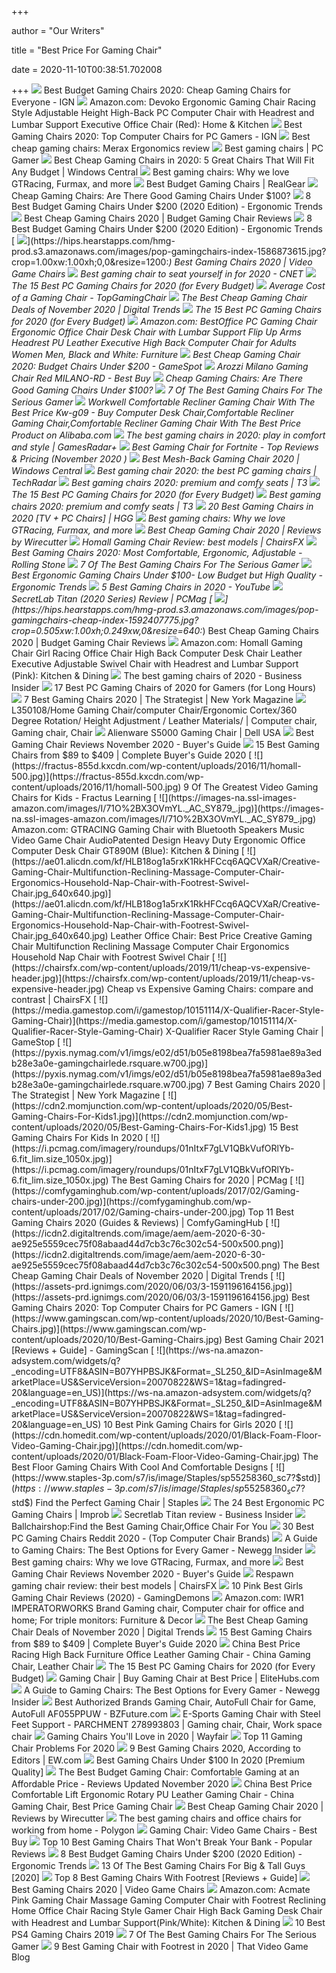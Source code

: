 +++
        
author = "Our Writers"
        
title = "Best Price For Gaming Chair"
        
date = 2020-11-10T00:38:51.702008
        
+++
[ ![](http://assets1.ignimgs.com/2018/06/20/bestgamingchairs-blogroll-1529525911135.jpg)](http://assets1.ignimgs.com/2018/06/20/bestgamingchairs-blogroll-1529525911135.jpg) Best Budget Gaming Chairs 2020: Cheap Gaming Chairs for Everyone - IGN
[ ![](https://images-na.ssl-images-amazon.com/images/I/71iD3uTLZ0L._AC_SL1500_.jpg)](https://images-na.ssl-images-amazon.com/images/I/71iD3uTLZ0L._AC_SL1500_.jpg) Amazon.com: Devoko Ergonomic Gaming Chair Racing Style Adjustable Height  High-Back PC Computer Chair with Headrest and Lumbar Support Executive  Office Chair (Red): Home & Kitchen
[ ![](https://assets-prd.ignimgs.com/2020/06/03/9-1591197578657.jpg)](https://assets-prd.ignimgs.com/2020/06/03/9-1591197578657.jpg) Best Gaming Chairs 2020: Top Computer Chairs for PC Gamers - IGN
[ ![](http://officechairexpert.com/wp-content/uploads/2016/05/merax-cheap-gaming-chair-blue-front.jpg)](http://officechairexpert.com/wp-content/uploads/2016/05/merax-cheap-gaming-chair-blue-front.jpg) Best cheap gaming chairs: Merax Ergonomics review
[ ![](https://cdn.mos.cms.futurecdn.net/eTsGaLnVkpozHC9CqhA6dK.jpg)](https://cdn.mos.cms.futurecdn.net/eTsGaLnVkpozHC9CqhA6dK.jpg) Best gaming chairs | PC Gamer
[ ![](https://www.windowscentral.com/sites/wpcentral.com/files/styles/w1600h900crop/public/field/image/2019/08/best-cheap-gaming-chairs-hero_2.jpg)](https://www.windowscentral.com/sites/wpcentral.com/files/styles/w1600h900crop/public/field/image/2019/08/best-cheap-gaming-chairs-hero_2.jpg) Best Cheap Gaming Chairs in 2020: 5 Great Chairs That Will Fit Any Budget |  Windows Central
[ ![](https://blueprint-api-production.s3.amazonaws.com/uploads/card/image/872840/d9e48ca2-ea12-4e37-9968-6f1586565e37.jpg)](https://blueprint-api-production.s3.amazonaws.com/uploads/card/image/872840/d9e48ca2-ea12-4e37-9968-6f1586565e37.jpg) Best gaming chairs: Why we love GTRacing, Furmax, and more
[ ![](https://www.realgear.net/wp-content/uploads/2018/01/Merax-High-Back-Executive-Chair.jpg)](https://www.realgear.net/wp-content/uploads/2018/01/Merax-High-Back-Executive-Chair.jpg) Best Budget Gaming Chairs | RealGear
[ ![](https://techguided.com/wp-content/uploads/2019/06/cheap-gaming-chairs.jpg)](https://techguided.com/wp-content/uploads/2019/06/cheap-gaming-chairs.jpg) Cheap Gaming Chairs: Are There Good Gaming Chairs Under $100?
[ ![](http://ergonomictrends.com/wp-content/uploads/2018/08/Essentials-Racing-Style-Leather-Gaming-Chair-review.jpg)](http://ergonomictrends.com/wp-content/uploads/2018/08/Essentials-Racing-Style-Leather-Gaming-Chair-review.jpg) 8 Best Budget Gaming Chairs Under $200 (2020 Edition) - Ergonomic Trends
[ ![](https://hips.hearstapps.com/vader-prod.s3.amazonaws.com/1592323836-homall-1592323828.jpg?crop=0.8375xw:1xh;center,top&resize=320%3A%2A)](https://hips.hearstapps.com/vader-prod.s3.amazonaws.com/1592323836-homall-1592323828.jpg?crop=0.8375xw:1xh;center,top&resize=320%3A%2A) Best Cheap Gaming Chairs 2020 | Budget Gaming Chair Reviews
[ ![](http://ergonomictrends.com/wp-content/uploads/2018/10/best-gaming-chair-under-200.jpg)](http://ergonomictrends.com/wp-content/uploads/2018/10/best-gaming-chair-under-200.jpg) 8 Best Budget Gaming Chairs Under $200 (2020 Edition) - Ergonomic Trends
[ ![](https://hips.hearstapps.com/hmg-prod.s3.amazonaws.com/images/pop-gamingchairs-index-1586873615.jpg?crop=1.00xw:1.00xh;0,0&resize=1200:*)](https://hips.hearstapps.com/hmg-prod.s3.amazonaws.com/images/pop-gamingchairs-index-1586873615.jpg?crop=1.00xw:1.00xh;0,0&resize=1200:*) Best Gaming Chairs 2020 | Video Game Chairs
[ ![](https://cnet2.cbsistatic.com/img/OZqVv7-FZQ_0c6N2XUITVIbMpgo=/1200x675/2019/07/19/f6bba4b3-a9c8-4780-9a5f-3083a87fb16f/49-gaming-chairs.jpg)](https://cnet2.cbsistatic.com/img/OZqVv7-FZQ_0c6N2XUITVIbMpgo=/1200x675/2019/07/19/f6bba4b3-a9c8-4780-9a5f-3083a87fb16f/49-gaming-chairs.jpg) Best gaming chair to seat yourself in for 2020 - CNET
[ ![](https://techguided.com/wp-content/uploads/2018/07/HomCom-Gaming-Chair.jpg)](https://techguided.com/wp-content/uploads/2018/07/HomCom-Gaming-Chair.jpg) The 15 Best PC Gaming Chairs for 2020 (for Every Budget)
[ ![](https://topgamingchair.com/wp-content/uploads/2018/12/how-much-gaming-chair-thumbnails.jpg)](https://topgamingchair.com/wp-content/uploads/2018/12/how-much-gaming-chair-thumbnails.jpg) Average Cost of a Gaming Chair - TopGamingChair
[ ![](https://icdn2.digitaltrends.com/image/digitaltrends/best-cheap-gaming-chairs-featured-2-510x510-c-ar1.jpg)](https://icdn2.digitaltrends.com/image/digitaltrends/best-cheap-gaming-chairs-featured-2-510x510-c-ar1.jpg) The Best Cheap Gaming Chair Deals of November 2020 | Digital Trends
[ ![](https://techguided.com/wp-content/uploads/2018/06/Ficmax-Racing-Gaming-Chair.jpg)](https://techguided.com/wp-content/uploads/2018/06/Ficmax-Racing-Gaming-Chair.jpg) The 15 Best PC Gaming Chairs for 2020 (for Every Budget)
[ ![](https://images-na.ssl-images-amazon.com/images/I/51V5budxXHL._AC_SX522_.jpg)](https://images-na.ssl-images-amazon.com/images/I/51V5budxXHL._AC_SX522_.jpg) Amazon.com: BestOffice PC Gaming Chair Ergonomic Office Chair Desk Chair  with Lumbar Support Flip Up Arms Headrest PU Leather Executive High Back  Computer Chair for Adults Women Men, Black and White: Furniture
[ ![](https://gamespot1.cbsistatic.com/uploads/scale_landscape/1595/15950357/3661022-gaming%20chairs.jpg)](https://gamespot1.cbsistatic.com/uploads/scale_landscape/1595/15950357/3661022-gaming%20chairs.jpg) Best Cheap Gaming Chair 2020: Budget Chairs Under $200 - GameSpot
[ ![](https://pisces.bbystatic.com/image2/BestBuy_US/images/products/6180/6180855_sd.jpg;maxHeight=640;maxWidth=550)](https://pisces.bbystatic.com/image2/BestBuy_US/images/products/6180/6180855_sd.jpg;maxHeight=640;maxWidth=550) Arozzi Milano Gaming Chair Red MILANO-RD - Best Buy
[ ![](https://techguided.com/wp-content/uploads/2019/06/Vitesse-Gaming-Chair-300x300.jpg)](https://techguided.com/wp-content/uploads/2019/06/Vitesse-Gaming-Chair-300x300.jpg) Cheap Gaming Chairs: Are There Good Gaming Chairs Under $100?
[ ![](https://thumbor.forbes.com/thumbor/fit-in/1200x0/filters%3Aformat%28jpg%29/https%3A%2F%2Fspecials-images.forbesimg.com%2Fimageserve%2F5e98cd9811164600064006c1%2F0x0.jpg)](https://thumbor.forbes.com/thumbor/fit-in/1200x0/filters%3Aformat%28jpg%29/https%3A%2F%2Fspecials-images.forbesimg.com%2Fimageserve%2F5e98cd9811164600064006c1%2F0x0.jpg) 7 Of The Best Gaming Chairs For The Serious Gamer
[ ![](https://sc02.alicdn.com/kf/HTB1zdqtKkSWBuNjSszd762eSpXai.png)](https://sc02.alicdn.com/kf/HTB1zdqtKkSWBuNjSszd762eSpXai.png) Workwell Comfortable Recliner Gaming Chair With The Best Price Kw-g09 - Buy  Computer Desk Chair,Comfortable Recliner Gaming Chair,Comfortable Recliner Gaming  Chair With The Best Price Product on Alibaba.com
[ ![](https://cdn.mos.cms.futurecdn.net/JhAv8G8wDXT8JNsSrq3Gvk-1200-80.jpg)](https://cdn.mos.cms.futurecdn.net/JhAv8G8wDXT8JNsSrq3Gvk-1200-80.jpg) The best gaming chairs in 2020: play in comfort and style | GamesRadar+
[ ![](https://bestfortnitesettings.com/wp-content/uploads/2019/03/AutoFull-Video-Game-Chair.jpg)](https://bestfortnitesettings.com/wp-content/uploads/2019/03/AutoFull-Video-Game-Chair.jpg) Best Gaming Chair for Fortnite - Top Reviews & Pricing (November 2020 )
[ ![](https://www.windowscentral.com/sites/wpcentral.com/files/styles/w1600h900crop/public/field/image/2020/05/rsp-205-hero.jpg?itok=LEBhweIt)](https://www.windowscentral.com/sites/wpcentral.com/files/styles/w1600h900crop/public/field/image/2020/05/rsp-205-hero.jpg?itok=LEBhweIt) Best Mesh-Back Gaming Chair 2020 | Windows Central
[ ![](https://cdn.mos.cms.futurecdn.net/8uyuPRKS2svHBhMZkZYkFg.jpg)](https://cdn.mos.cms.futurecdn.net/8uyuPRKS2svHBhMZkZYkFg.jpg) Best gaming chair 2020: the best PC gaming chairs | TechRadar
[ ![](https://cdn.mos.cms.futurecdn.net/G74TKEpYcbaNoKnmjbJfPD.jpg)](https://cdn.mos.cms.futurecdn.net/G74TKEpYcbaNoKnmjbJfPD.jpg) Best gaming chairs 2020: premium and comfy seats | T3
[ ![](https://i.ytimg.com/vi/G7MTlS4aJTo/maxresdefault.jpg)](https://i.ytimg.com/vi/G7MTlS4aJTo/maxresdefault.jpg) The 15 Best PC Gaming Chairs for 2020 (for Every Budget)
[ ![](https://cdn.mos.cms.futurecdn.net/zxPvL2EJDGyt78Yqh2EvQP-1200-80.jpg)](https://cdn.mos.cms.futurecdn.net/zxPvL2EJDGyt78Yqh2EvQP-1200-80.jpg) Best gaming chairs 2020: premium and comfy seats | T3
[ ![](https://mljzsatzn43z.i.optimole.com/tP-GR8Q-9J0fnmGh/w:100/h:154/q:90/dpr:2.6/https://www.highgroundgaming.com/wp-content/uploads/2020/01/SecretLab-Titan.jpg)](https://mljzsatzn43z.i.optimole.com/tP-GR8Q-9J0fnmGh/w:100/h:154/q:90/dpr:2.6/https://www.highgroundgaming.com/wp-content/uploads/2020/01/SecretLab-Titan.jpg) 20 Best Gaming Chairs in 2020 [TV + PC Chairs] | HGG
[ ![](https://blueprint-api-production.s3.amazonaws.com/uploads/card/image/1373609/ca0c5aa7-d6ee-4536-8291-a869810f12c9.jpg)](https://blueprint-api-production.s3.amazonaws.com/uploads/card/image/1373609/ca0c5aa7-d6ee-4536-8291-a869810f12c9.jpg) Best gaming chairs: Why we love GTRacing, Furmax, and more
[ ![](https://d1b5h9psu9yexj.cloudfront.net/24842/X-Rocker-Surge-Gaming-Chair_20180206-201939_full.jpg)](https://d1b5h9psu9yexj.cloudfront.net/24842/X-Rocker-Surge-Gaming-Chair_20180206-201939_full.jpg) Best Cheap Gaming Chair 2020 | Reviews by Wirecutter
[ ![](https://chairsfx.com/wp-content/uploads/2020/03/homall-2020-gaming-chairs.jpg)](https://chairsfx.com/wp-content/uploads/2020/03/homall-2020-gaming-chairs.jpg) Homall Gaming Chair Review: best models | ChairsFX
[ ![](https://www.rollingstone.com/wp-content/uploads/2020/04/best-gaming-chair.jpg)](https://www.rollingstone.com/wp-content/uploads/2020/04/best-gaming-chair.jpg) Best Gaming Chairs 2020: Most Comfortable, Ergonomic, Adjustable - Rolling  Stone
[ ![](https://specials-images.forbesimg.com/imageserve/5e98cdd2f45f0500075eb18c/960x0.jpg?cropX1=0&cropX2=500&cropY1=0&cropY2=500)](https://specials-images.forbesimg.com/imageserve/5e98cdd2f45f0500075eb18c/960x0.jpg?cropX1=0&cropX2=500&cropY1=0&cropY2=500) 7 Of The Best Gaming Chairs For The Serious Gamer
[ ![](http://ergonomictrends.com/wp-content/uploads/2018/08/best-ergonomic-gaming-chair-under-100.jpg)](http://ergonomictrends.com/wp-content/uploads/2018/08/best-ergonomic-gaming-chair-under-100.jpg) Best Ergonomic Gaming Chairs Under $100- Low Budget but High Quality -  Ergonomic Trends
[ ![](https://i.ytimg.com/vi/E--4mzIoTeQ/maxresdefault.jpg)](https://i.ytimg.com/vi/E--4mzIoTeQ/maxresdefault.jpg) 5 Best Gaming Chairs in 2020 - YouTube
[ ![](https://i.pcmag.com/imagery/reviews/00yJS0v45fMMdRvhAp53QsN-4.1569474653.fit_scale.size_1182x667.jpg)](https://i.pcmag.com/imagery/reviews/00yJS0v45fMMdRvhAp53QsN-4.1569474653.fit_scale.size_1182x667.jpg) SecretLab Titan (2020 Series) Review | PCMag
[ ![](https://hips.hearstapps.com/hmg-prod.s3.amazonaws.com/images/pop-gamingchairs-cheap-index-1592407775.jpg?crop=0.505xw:1.00xh;0.249xw,0&resize=640:*)](https://hips.hearstapps.com/hmg-prod.s3.amazonaws.com/images/pop-gamingchairs-cheap-index-1592407775.jpg?crop=0.505xw:1.00xh;0.249xw,0&resize=640:*) Best Cheap Gaming Chairs 2020 | Budget Gaming Chair Reviews
[ ![](https://images-na.ssl-images-amazon.com/images/I/81UeyA7b1uL._AC_SX522_.jpg)](https://images-na.ssl-images-amazon.com/images/I/81UeyA7b1uL._AC_SX522_.jpg) Amazon.com: Homall Gaming Chair Girl Racing Office Chair High Back Computer  Desk Chair Leather Executive Adjustable Swivel Chair with Headrest and  Lumbar Support (Pink): Kitchen & Dining
[ ![](https://i.insider.com/5ebc372642278d07066b89c6?width=1136&format=jpeg)](https://i.insider.com/5ebc372642278d07066b89c6?width=1136&format=jpeg) The best gaming chairs of 2020 - Business Insider
[ ![](https://cdn.shopify.com/s/files/1/1640/2231/files/turntable_2020_TT_pu_stealth_2-min.jpg)](https://cdn.shopify.com/s/files/1/1640/2231/files/turntable_2020_TT_pu_stealth_2-min.jpg) 17 Best PC Gaming Chairs of 2020 for Gamers (for Long Hours)
[ ![](https://pyxis.nymag.com/v1/imgs/665/3bd/0ae2be9c66d31b3220329b798c656bd031.rdeep-vertical.w245.jpg)](https://pyxis.nymag.com/v1/imgs/665/3bd/0ae2be9c66d31b3220329b798c656bd031.rdeep-vertical.w245.jpg) 7 Best Gaming Chairs 2020 | The Strategist | New York Magazine
[ ![](https://i.pinimg.com/originals/60/8e/f5/608ef526563fec74f8283abd92131be0.jpg)](https://i.pinimg.com/originals/60/8e/f5/608ef526563fec74f8283abd92131be0.jpg) L350108/Home Gaming Chair/computer Chair/Ergonomic Cortex/360 Degree  Rotation/ Height Adjustment / Leather Materials/ | Computer chair, Gaming  chair, Chair
[ ![](https://snpi.dell.com/snp/images/products/large/en-us~AA522881/AA522881.jpg)](https://snpi.dell.com/snp/images/products/large/en-us~AA522881/AA522881.jpg) Alienware S5000 Gaming Chair | Dell USA
[ ![](https://techtyche.com/wp-content/uploads/2017/03/best-gaming-chair-in-market.png)](https://techtyche.com/wp-content/uploads/2017/03/best-gaming-chair-in-market.png) Best Gaming Chair Reviews November 2020 - Buyer's Guide
[ ![](https://gadgets-reviews.com/images/images_2020/Best-Gaming-Chairs-info.jpg)](https://gadgets-reviews.com/images/images_2020/Best-Gaming-Chairs-info.jpg) 15 Best Gaming Chairs from $89 to $409 | Complete Buyer's Guide 2020
[ ![](https://fractus-855d.kxcdn.com/wp-content/uploads/2016/11/homall-500.jpg)](https://fractus-855d.kxcdn.com/wp-content/uploads/2016/11/homall-500.jpg) 9 Of The Greatest Video Gaming Chairs for Kids - Fractus Learning
[ ![](https://images-na.ssl-images-amazon.com/images/I/71O%2BX3OVmYL._AC_SY879_.jpg)](https://images-na.ssl-images-amazon.com/images/I/71O%2BX3OVmYL._AC_SY879_.jpg) Amazon.com: GTRACING Gaming Chair with Bluetooth Speakers Music Video Game  Chair AudioPatented Design Heavy Duty Ergonomic Office Computer Desk Chair  GT890M (Blue): Kitchen & Dining
[ ![](https://ae01.alicdn.com/kf/HLB18og1a5rxK1RkHFCcq6AQCVXaR/Creative-Gaming-Chair-Multifunction-Reclining-Massage-Computer-Chair-Ergonomics-Household-Nap-Chair-with-Footrest-Swivel-Chair.jpg_640x640.jpg)](https://ae01.alicdn.com/kf/HLB18og1a5rxK1RkHFCcq6AQCVXaR/Creative-Gaming-Chair-Multifunction-Reclining-Massage-Computer-Chair-Ergonomics-Household-Nap-Chair-with-Footrest-Swivel-Chair.jpg_640x640.jpg) Leather Office Chair: Best Price Creative Gaming Chair Multifunction  Reclining Massage Computer Chair Ergonomics Household Nap Chair with  Footrest Swivel Chair
[ ![](https://chairsfx.com/wp-content/uploads/2019/11/cheap-vs-expensive-header.jpg)](https://chairsfx.com/wp-content/uploads/2019/11/cheap-vs-expensive-header.jpg) Cheap vs Expensive Gaming Chairs: compare and contrast | ChairsFX
[ ![](https://media.gamestop.com/i/gamestop/10151114/X-Qualifier-Racer-Style-Gaming-Chair)](https://media.gamestop.com/i/gamestop/10151114/X-Qualifier-Racer-Style-Gaming-Chair) X-Qualifier Racer Style Gaming Chair | GameStop
[ ![](https://pyxis.nymag.com/v1/imgs/e02/d51/b05e8198bea7fa5981ae89a3edb28e3a0e-gamingchairlede.rsquare.w700.jpg)](https://pyxis.nymag.com/v1/imgs/e02/d51/b05e8198bea7fa5981ae89a3edb28e3a0e-gamingchairlede.rsquare.w700.jpg) 7 Best Gaming Chairs 2020 | The Strategist | New York Magazine
[ ![](https://cdn2.momjunction.com/wp-content/uploads/2020/05/Best-Gaming-Chairs-For-Kids1.jpg)](https://cdn2.momjunction.com/wp-content/uploads/2020/05/Best-Gaming-Chairs-For-Kids1.jpg) 15 Best Gaming Chairs For Kids In 2020
[ ![](https://i.pcmag.com/imagery/roundups/01nItxF7gLV1QBkVufORlYb-6.fit_lim.size_1050x.jpg)](https://i.pcmag.com/imagery/roundups/01nItxF7gLV1QBkVufORlYb-6.fit_lim.size_1050x.jpg) The Best Gaming Chairs for 2020 | PCMag
[ ![](https://comfygaminghub.com/wp-content/uploads/2017/02/Gaming-chairs-under-200.jpg)](https://comfygaminghub.com/wp-content/uploads/2017/02/Gaming-chairs-under-200.jpg) Top 11 Best Gaming Chairs 2020 (Guides & Reviews) | ComfyGamingHub
[ ![](https://icdn2.digitaltrends.com/image/aem/aem-2020-6-30-ae925e5559cec75f08abaad44d7cb3c76c302c54-500x500.png)](https://icdn2.digitaltrends.com/image/aem/aem-2020-6-30-ae925e5559cec75f08abaad44d7cb3c76c302c54-500x500.png) The Best Cheap Gaming Chair Deals of November 2020 | Digital Trends
[ ![](https://assets-prd.ignimgs.com/2020/06/03/3-1591196164156.jpg)](https://assets-prd.ignimgs.com/2020/06/03/3-1591196164156.jpg) Best Gaming Chairs 2020: Top Computer Chairs for PC Gamers - IGN
[ ![](https://www.gamingscan.com/wp-content/uploads/2020/10/Best-Gaming-Chairs.jpg)](https://www.gamingscan.com/wp-content/uploads/2020/10/Best-Gaming-Chairs.jpg) Best Gaming Chair 2021 [Reviews + Guide] - GamingScan
[ ![](https://ws-na.amazon-adsystem.com/widgets/q?_encoding=UTF8&ASIN=B07YHPBSJK&Format=_SL250_&ID=AsinImage&MarketPlace=US&ServiceVersion=20070822&WS=1&tag=fadingred-20&language=en_US)](https://ws-na.amazon-adsystem.com/widgets/q?_encoding=UTF8&ASIN=B07YHPBSJK&Format=_SL250_&ID=AsinImage&MarketPlace=US&ServiceVersion=20070822&WS=1&tag=fadingred-20&language=en_US) 10 Best Pink Gaming Chairs for Girls 2020
[ ![](https://cdn.homedit.com/wp-content/uploads/2020/01/Black-Foam-Floor-Video-Gaming-Chair.jpg)](https://cdn.homedit.com/wp-content/uploads/2020/01/Black-Foam-Floor-Video-Gaming-Chair.jpg) The Best Floor Gaming Chairs With Cool And Comfortable Designs
[ ![](https://www.staples-3p.com/s7/is/image/Staples/sp55258360_sc7?$std$)](https://www.staples-3p.com/s7/is/image/Staples/sp55258360_sc7?$std$) Find the Perfect Gaming Chair | Staples
[ ![](https://cdn.improb.com/wp-content/uploads/2018/07/best-pc-gaming-chair.jpg)](https://cdn.improb.com/wp-content/uploads/2018/07/best-pc-gaming-chair.jpg) The 24 Best Ergonomic PC Gaming Chairs | Improb
[ ![](https://i.insider.com/5f972cc9f21803001222c0bb?width=1100&format=jpeg&auto=webp)](https://i.insider.com/5f972cc9f21803001222c0bb?width=1100&format=jpeg&auto=webp) Secretlab Titan review - Business Insider
[ ![](https://ballchairshop.com/wp-content/uploads/2019/12/Best-Purple-Gaming-Chair-Reviews.jpg)](https://ballchairshop.com/wp-content/uploads/2019/12/Best-Purple-Gaming-Chair-Reviews.jpg) Ballchairshop:Find the Best Gaming Chair,Office Chair For You
[ ![](https://images-na.ssl-images-amazon.com/images/I/81lRX95rdrL._SL1500_.jpg)](https://images-na.ssl-images-amazon.com/images/I/81lRX95rdrL._SL1500_.jpg) 30 Best PC Gaming Chairs Reddit 2020 - (Top Computer Chair Brands)
[ ![](https://www.newegg.com/insider/wp-content/uploads/2019/05/Chairs-12-1024x576.jpg)](https://www.newegg.com/insider/wp-content/uploads/2019/05/Chairs-12-1024x576.jpg) A Guide to Gaming Chairs: The Best Options for Every Gamer - Newegg Insider
[ ![](https://blueprint-api-production.s3.amazonaws.com/uploads/card/image/872857/07269dd9-2bef-42a6-aeb5-cc064bd4c6ec.jpg)](https://blueprint-api-production.s3.amazonaws.com/uploads/card/image/872857/07269dd9-2bef-42a6-aeb5-cc064bd4c6ec.jpg) Best gaming chairs: Why we love GTRacing, Furmax, and more
[ ![](https://techtyche.com/wp-content/uploads/2016/11/X-Rocker-5143601-II-Video-Gaming-Chair-Wireless-Black.jpg)](https://techtyche.com/wp-content/uploads/2016/11/X-Rocker-5143601-II-Video-Gaming-Chair-Wireless-Black.jpg) Best Gaming Chair Reviews November 2020 - Buyer's Guide
[ ![](https://chairsfx.com/wp-content/uploads/2020/03/respawn-gaming-chair-brand-review.jpg)](https://chairsfx.com/wp-content/uploads/2020/03/respawn-gaming-chair-brand-review.jpg) Respawn gaming chair review: their best models | ChairsFX
[ ![](https://gamingdemons.com/wp-content/uploads/2020/02/Top-10-Pink-Best-Girls-Gaming-Chair-Reviews-min.jpg)](https://gamingdemons.com/wp-content/uploads/2020/02/Top-10-Pink-Best-Girls-Gaming-Chair-Reviews-min.jpg) 10 Pink Best Girls Gaming Chair Reviews (2020) - GamingDemons
[ ![](https://images-na.ssl-images-amazon.com/images/I/61aFbMHVJ1L._AC_SL1280_.jpg)](https://images-na.ssl-images-amazon.com/images/I/61aFbMHVJ1L._AC_SL1280_.jpg) Amazon.com: IWR1 IMPERATORWORKS Brand Gaming chair, Computer chair for  office and home; For triple monitors: Furniture & Decor
[ ![](https://icdn2.digitaltrends.com/image/aem/aem-2020-5-6-5dc4bb86914553e026955782caa7df504d62b265-500x500.png)](https://icdn2.digitaltrends.com/image/aem/aem-2020-5-6-5dc4bb86914553e026955782caa7df504d62b265-500x500.png) The Best Cheap Gaming Chair Deals of November 2020 | Digital Trends
[ ![](https://gadgets-reviews.com/images/wsscontent/articles/2018/10/Best-Gaming-Chairs.jpg)](https://gadgets-reviews.com/images/wsscontent/articles/2018/10/Best-Gaming-Chairs.jpg) 15 Best Gaming Chairs from $89 to $409 | Complete Buyer's Guide 2020
[ ![](https://image.made-in-china.com/202f0j00BGEfcgaKRlrH/Best-Price-Racing-High-Back-Furniture-Office-Leather-Gaming-Chair.jpg)](https://image.made-in-china.com/202f0j00BGEfcgaKRlrH/Best-Price-Racing-High-Back-Furniture-Office-Leather-Gaming-Chair.jpg) China Best Price Racing High Back Furniture Office Leather Gaming Chair -  China Gaming Chair, Leather Chair
[ ![](https://techguided.com/wp-content/uploads/2019/10/The-Best-Gaming-Chairs.jpg)](https://techguided.com/wp-content/uploads/2019/10/The-Best-Gaming-Chairs.jpg) The 15 Best PC Gaming Chairs for 2020 (for Every Budget)
[ ![](https://elitehubs.com/wp-content/uploads/2020/09/MSI-MAG-CH120-Black-Red-Gaming-Chair-2-300x300.jpg)](https://elitehubs.com/wp-content/uploads/2020/09/MSI-MAG-CH120-Black-Red-Gaming-Chair-2-300x300.jpg) Gaming Chair | Buy Gaming Chair at Best Price | EliteHubs.com
[ ![](https://www.newegg.com/insider/wp-content/uploads/2019/05/Anda-Seat-1024x937.jpg)](https://www.newegg.com/insider/wp-content/uploads/2019/05/Anda-Seat-1024x937.jpg) A Guide to Gaming Chairs: The Best Options for Every Gamer - Newegg Insider
[ ![](https://file-cdn.bzfuture.com/physical/20190823171816.jpg)](https://file-cdn.bzfuture.com/physical/20190823171816.jpg) Best Authorized Brands Gaming Chair, AutoFull Chair for Game, AutoFull  AF055PPUW - BZFuture.com
[ ![](https://i.pinimg.com/474x/d5/2f/cb/d52fcb2bc136dec2723127e05c407f89.jpg)](https://i.pinimg.com/474x/d5/2f/cb/d52fcb2bc136dec2723127e05c407f89.jpg) E-Sports Gaming Chair with Steel Feet Support - PARCHMENT 278993803 | Gaming  chair, Chair, Work space chair
[ ![](https://secure.img1-fg.wfcdn.com/im/45393547/resize-h600-w600%5Ecompr-r85/3137/31377768/Gaming+Chairs.jpg)](https://secure.img1-fg.wfcdn.com/im/45393547/resize-h600-w600%5Ecompr-r85/3137/31377768/Gaming+Chairs.jpg) Gaming Chairs You'll Love in 2020 | Wayfair
[ ![](https://www.btod.com/blog/wp-content/uploads/2019/11/gaming-chair-problems-top-11-blog-header.jpg)](https://www.btod.com/blog/wp-content/uploads/2019/11/gaming-chair-problems-top-11-blog-header.jpg) Top 11 Gaming Chair Problems For 2020
[ ![](https://static.onecms.io/wp-content/uploads/sites/6/2020/09/14/gaming-Chair.jpg)](https://static.onecms.io/wp-content/uploads/sites/6/2020/09/14/gaming-Chair.jpg) 9 Best Gaming Chairs 2020, According to Editors | EW.com
[ ![](https://www.accessoriesadviser.com/wp-content/uploads/2019/05/homall-gaming-chair.png)](https://www.accessoriesadviser.com/wp-content/uploads/2019/05/homall-gaming-chair.png) Best Gaming Chairs Under $100 In 2020 [Premium Quality]
[ ![](https://www.hayksaakian.com/wp-content/uploads/2019/12/Best-Budget-Gaming-Chair.jpg)](https://www.hayksaakian.com/wp-content/uploads/2019/12/Best-Budget-Gaming-Chair.jpg) The Best Budget Gaming Chair: Comfortable Gaming at an Affordable Price -  Reviews Updated November 2020
[ ![](https://image.made-in-china.com/2f0j00PfTGWAwJblpI/Best-Price-Comfortable-Lift-Ergonomic-Rotary-PU-Leather-Gaming-Chair.jpg)](https://image.made-in-china.com/2f0j00PfTGWAwJblpI/Best-Price-Comfortable-Lift-Ergonomic-Rotary-PU-Leather-Gaming-Chair.jpg) China Best Price Comfortable Lift Ergonomic Rotary PU Leather Gaming Chair  - China Gaming Chair, Best Price Gaming Chair
[ ![](https://cdn.thewirecutter.com/wp-content/uploads/2018/02/gaming-chairs-2x1-lowres0477-1.jpg)](https://cdn.thewirecutter.com/wp-content/uploads/2018/02/gaming-chairs-2x1-lowres0477-1.jpg) Best Cheap Gaming Chair 2020 | Reviews by Wirecutter
[ ![](https://cdn.vox-cdn.com/thumbor/_z2e-N9y3uUaPAxvOZmhi5_GqRI=/1400x1050/filters:format(jpeg)/cdn.vox-cdn.com/uploads/chorus_asset/file/19932607/jbareham_200429_0988_gaming_chairs.jpg)](https://cdn.vox-cdn.com/thumbor/_z2e-N9y3uUaPAxvOZmhi5_GqRI=/1400x1050/filters:format(jpeg)/cdn.vox-cdn.com/uploads/chorus_asset/file/19932607/jbareham_200429_0988_gaming_chairs.jpg) The best gaming chairs and office chairs for working from home - Polygon
[ ![](https://pisces.bbystatic.com/image2/BestBuy_US/images/products/6388/6388413_sd.jpg;maxHeight=200;maxWidth=300)](https://pisces.bbystatic.com/image2/BestBuy_US/images/products/6388/6388413_sd.jpg;maxHeight=200;maxWidth=300) Gaming Chair: Video Game Chairs - Best Buy
[ ![](https://images-na.ssl-images-amazon.com/images/I/61Q7mrdzJ4L._SL1200_.jpg)](https://images-na.ssl-images-amazon.com/images/I/61Q7mrdzJ4L._SL1200_.jpg) Top 10 Best Gaming Chairs That Won't Break Your Bank - Popular Reviews
[ ![](http://ergonomictrends.com/wp-content/uploads/2020/05/healgen-massage-gaming-chair-review.jpg)](http://ergonomictrends.com/wp-content/uploads/2020/05/healgen-massage-gaming-chair-review.jpg) 8 Best Budget Gaming Chairs Under $200 (2020 Edition) - Ergonomic Trends
[ ![](https://www.toolsofmen.com/wp-content/uploads/2017/06/best-gaming-chairs-for-big-and-tall-guys.jpg.webp)](https://www.toolsofmen.com/wp-content/uploads/2017/06/best-gaming-chairs-for-big-and-tall-guys.jpg.webp) 13 Of The Best Gaming Chairs For Big & Tall Guys [2020]
[ ![](https://topgamingchair.com/wp-content/uploads/2019/02/Banner-e1550575846847.png)](https://topgamingchair.com/wp-content/uploads/2019/02/Banner-e1550575846847.png) Top 8 Best Gaming Chairs With Footrest [Reviews + Guide]
[ ![](https://hips.hearstapps.com/hmg-prod.s3.amazonaws.com/images/powerful-personal-computer-gamer-rig-with-first-royalty-free-image-1586874027.jpg)](https://hips.hearstapps.com/hmg-prod.s3.amazonaws.com/images/powerful-personal-computer-gamer-rig-with-first-royalty-free-image-1586874027.jpg) Best Gaming Chairs 2020 | Video Game Chairs
[ ![](https://images-na.ssl-images-amazon.com/images/I/61933HEmueL._AC_SY879_.jpg)](https://images-na.ssl-images-amazon.com/images/I/61933HEmueL._AC_SY879_.jpg) Amazon.com: Acmate Pink Gaming Chair Massage Gaming Computer Chair with  Footrest Reclining Home Office Chair Racing Style Gamer Chair High Back  Gaming Desk Chair with Headrest and Lumbar Support(Pink/White): Kitchen &  Dining
[ ![](https://hddmag.com/wp-content/uploads/2017/09/PS4-gaming-chairs-featured.jpg)](https://hddmag.com/wp-content/uploads/2017/09/PS4-gaming-chairs-featured.jpg) 10 Best PS4 Gaming Chairs 2019
[ ![](https://specials-images.forbesimg.com/imageserve/5e98cf461d47bc00062f12e2/960x0.jpg?fit=scale)](https://specials-images.forbesimg.com/imageserve/5e98cf461d47bc00062f12e2/960x0.jpg?fit=scale) 7 Of The Best Gaming Chairs For The Serious Gamer
[ ![](https://www.thatvideogameblog.com/wp-content/uploads/2019/12/TVGB-best-gaming-chair-with-footrest.jpg)](https://www.thatvideogameblog.com/wp-content/uploads/2019/12/TVGB-best-gaming-chair-with-footrest.jpg) 9 Best Gaming Chair with Footrest in 2020 | That Video Game Blog
